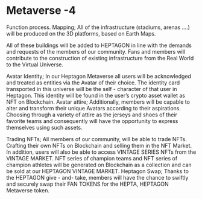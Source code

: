 # Metaverse -4

&#x20;        Function process. Mapping; All of the infrastructure (stadiums, arenas ….) will be produced on the 3D platforms, based on Earth Maps.

&#x20;         All of  these buildings will be added to HEPTAGON in line with the demands and requests of the  members of our community. Fans and members will contribute to the construction of existing infrastructure from the Real World to the Virtual Universe.

&#x20;         Avatar  Identity; In  our Heptagon Metaverse all users will be acknowledged and treated as entities via the Avatar  of their choice. The identity card transported in this universe   will  be  the  self - character  of  that  user in Heptagon. This identity will be found  in  the  user’s   crypto   asset   wallet  as  NFT   on   Blockchain.   Avatar   attire; Additionally,  members  will  be  capable  to  alter  and  transform their unique Avatars according to their aspirations. Choosing through a variety  of attire as the jerseys and shoes  of  their  favorite teams and consequently will have the opportunity to express themselves using such assets.

&#x20;       Trading NFTs; All members of our community, will be able to trade NFTs. Crafting their  own  NFTs  on Blockchain and selling them in the NFT Market. In addition, users will also  be  able  to  access  VINTAGE SERIES NFTs from the VINTAGE MARKET. NFT series of champion teams and NFT  series  of champion athletes will be generated on Blockchain  as  a  collection  and  can  be  sold  at  our HEPTAGON VINTAGE MARKET. Heptagon Swap; Thanks  to  the  HEPTAGON  give - and- take, members will have the chance  to  swiftly  and  securely  swap their FAN TOKENS for the HEPTA, HEPTAGON Metaverse token.

